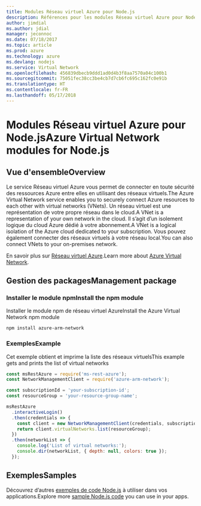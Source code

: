 ```yaml
---
title: Modules Réseau virtuel Azure pour Node.js
description: Références pour les modules Réseau virtuel Azure pour Node.js
author: jimdial
ms.author: jdial
manager: jeconnoc
ms.date: 07/18/2017
ms.topic: article
ms.prod: azure
ms.technology: azure
ms.devlang: nodejs
ms.service: Virtual Network
ms.openlocfilehash: 456839dbecb9ddd1ad0d4b3f8aa7570a04c100b1
ms.sourcegitcommit: 75051fec38cc3be4cb7d7cb6fc695c162fc0e91b
ms.translationtype: HT
ms.contentlocale: fr-FR
ms.lasthandoff: 05/17/2018
---
```

# <a name="azure-virtual-network-modules-for-nodejs"></a><span data-ttu-id="a387e-103">Modules Réseau virtuel Azure pour Node.js</span><span class="sxs-lookup"><span data-stu-id="a387e-103">Azure Virtual Network modules for Node.js</span></span>

## <a name="overview"></a><span data-ttu-id="a387e-104">Vue d'ensemble</span><span class="sxs-lookup"><span data-stu-id="a387e-104">Overview</span></span>

<span data-ttu-id="a387e-105">Le service Réseau virtuel Azure vous permet de connecter en toute sécurité des ressources Azure entre elles en utilisant des réseaux virtuels.</span><span class="sxs-lookup"><span data-stu-id="a387e-105">The Azure Virtual Network service enables you to securely connect Azure resources to each other with virtual networks (VNets).</span></span> <span data-ttu-id="a387e-106">Un réseau virtuel est une représentation de votre propre réseau dans le cloud.</span><span class="sxs-lookup"><span data-stu-id="a387e-106">A VNet is a representation of your own network in the cloud.</span></span> <span data-ttu-id="a387e-107">Il s’agit d’un isolement logique du cloud Azure dédié à votre abonnement.</span><span class="sxs-lookup"><span data-stu-id="a387e-107">A VNet is a logical isolation of the Azure cloud dedicated to your subscription.</span></span> <span data-ttu-id="a387e-108">Vous pouvez également connecter des réseaux virtuels à votre réseau local.</span><span class="sxs-lookup"><span data-stu-id="a387e-108">You can also connect VNets to your on-premises network.</span></span>

<span data-ttu-id="a387e-109">En savoir plus sur [Réseau virtuel Azure](https://docs.microsoft.com/azure/virtual-network/virtual-networks-overview).</span><span class="sxs-lookup"><span data-stu-id="a387e-109">Learn more about [Azure Virtual Network](https://docs.microsoft.com/azure/virtual-network/virtual-networks-overview).</span></span>

## <a name="management-package"></a><span data-ttu-id="a387e-110">Gestion des packages</span><span class="sxs-lookup"><span data-stu-id="a387e-110">Management package</span></span>

### <a name="install-the-npm-module"></a><span data-ttu-id="a387e-111">Installer le module npm</span><span class="sxs-lookup"><span data-stu-id="a387e-111">Install the npm module</span></span>

<span data-ttu-id="a387e-112">Installer le module npm de réseau virtuel Azure</span><span class="sxs-lookup"><span data-stu-id="a387e-112">Install the Azure Virtual Network npm module</span></span>

```bash
npm install azure-arm-network
```

### <a name="example"></a><span data-ttu-id="a387e-113">Exemples</span><span class="sxs-lookup"><span data-stu-id="a387e-113">Example</span></span>

<span data-ttu-id="a387e-114">Cet exemple obtient et imprime la liste des réseaux virtuels</span><span class="sxs-lookup"><span data-stu-id="a387e-114">This example gets and prints the list of virtual networks</span></span>

```javascript
const msRestAzure = require('ms-rest-azure');
const NetworkManagementClient = require('azure-arm-network');

const subscriptionId = 'your-subscription-id';
const resourceGroup = 'your-resource-group-name';

msRestAzure
  .interactiveLogin()
  .then(credentials => {
    const client = new NetworkManagementClient(credentials, subscriptionId);
    return client.virtualNetworks.list(resourceGroup);
  })
  .then(networkList => {
    console.log('List of virtual networks:');
    console.dir(networkList, { depth: null, colors: true });
  });

```

## <a name="samples"></a><span data-ttu-id="a387e-115">Exemples</span><span class="sxs-lookup"><span data-stu-id="a387e-115">Samples</span></span>

<span data-ttu-id="a387e-116">Découvrez d’autres [exemples de code Node.js](https://azure.microsoft.com/resources/samples/?platform=nodejs) à utiliser dans vos applications.</span><span class="sxs-lookup"><span data-stu-id="a387e-116">Explore more [sample Node.js code](https://azure.microsoft.com/resources/samples/?platform=nodejs) you can use in your apps.</span></span>
